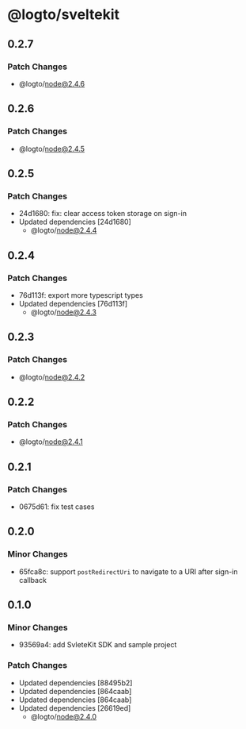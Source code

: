 # @logto/sveltekit

## 0.2.7

### Patch Changes

- @logto/node@2.4.6

## 0.2.6

### Patch Changes

- @logto/node@2.4.5

## 0.2.5

### Patch Changes

- 24d1680: fix: clear access token storage on sign-in
- Updated dependencies [24d1680]
  - @logto/node@2.4.4

## 0.2.4

### Patch Changes

- 76d113f: export more typescript types
- Updated dependencies [76d113f]
  - @logto/node@2.4.3

## 0.2.3

### Patch Changes

- @logto/node@2.4.2

## 0.2.2

### Patch Changes

- @logto/node@2.4.1

## 0.2.1

### Patch Changes

- 0675d61: fix test cases

## 0.2.0

### Minor Changes

- 65fca8c: support `postRedirectUri` to navigate to a URI after sign-in callback

## 0.1.0

### Minor Changes

- 93569a4: add SvleteKit SDK and sample project

### Patch Changes

- Updated dependencies [88495b2]
- Updated dependencies [864caab]
- Updated dependencies [864caab]
- Updated dependencies [26619ed]
  - @logto/node@2.4.0
